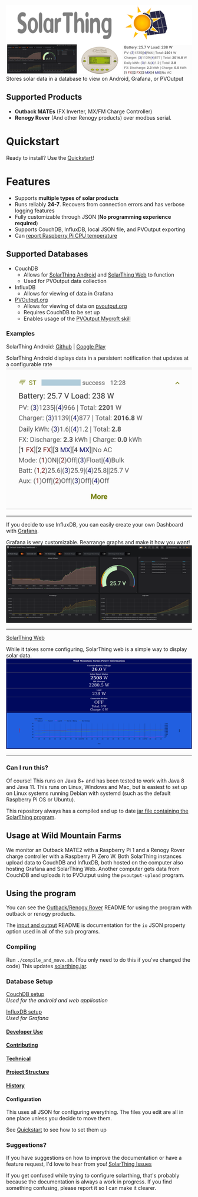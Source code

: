 ![SolarThing](other/docs/solarthing_logo.png "SolarThing")
Stores solar data in a database to view on Android, Grafana, or PVOutput

## Supported Products
* <strong>Outback MATEs</strong> (FX Inverter, MX/FM Charge Controller)
* <strong>Renogy Rover</strong> (And other Renogy products) over modbus serial.

# Quickstart
Ready to install? Use the [Quickstart](other/docs/quickstart.md)!

# Features
* Supports **multiple types of solar products**
* Runs reliably **24-7**. Recovers from connection errors and has verbose logging features
* Fully customizable through JSON (**No programming experience required**)
* Supports CouchDB, InfluxDB, local JSON file, and PVOutput exporting
* Can [report Raspberry Pi CPU temperature](other/docs/raspberry_pi_cpu_temperature.md)

## Supported Databases
* CouchDB
  * Allows for [SolarThing Android](https://github.com/wildmountainfarms/solarthing-android) and [SolarThing Web](https://github.com/wildmountainfarms/solarthing-web) to function
  * Used for PVOutput data collection
* InfluxDB
  * Allows for viewing of data in Grafana
* [PVOutput.org](https://pvoutput.org)
  * Allows for viewing of data on [pvoutput.org](https://pvoutput.org)
  * Requires CouchDB to be set up
  * Enables usage of the [PVOutput Mycroft skill](https://github.com/wildmountainfarms/pvoutput-mycroft)


### Examples
SolarThing Android: [Github](https://github.com/wildmountainfarms/solarthing-android)
|
[Google Play](https://play.google.com/store/apps/details?id=me.retrodaredevil.solarthing.android)

SolarThing Android displays data in a persistent notification that updates at a configurable rate
![alt text](other/docs/solarthing-android-notification-screenshot-1.jpg "SolarThing Android Notification")
<hr/>

If you decide to use InfluxDB, you can easily create your own Dashboard with [Grafana](https://github.com/grafana/grafana).

Grafana is very customizable. Rearrange graphs and make it how you want!
![alt text](other/docs/grafana-screenshot-1.png "SolarThing with Grafana")

<hr/>

[SolarThing Web](https://github.com/wildmountainfarms/solarthing-web)

While it takes some configuring, SolarThing web is a simple way to display solar data.
![alt text](other/docs/solarthing-web-screenshot-1.png "SolarThing Web")
<hr/>

### Can I run this?
Of course! This runs on Java 8+ and has been tested to work with Java 8 and Java 11. This runs on Linux, Windows and Mac,
but is easiest to set up on Linux systems running Debian with systemd (such as the default Raspberry Pi OS or Ubuntu).

This repository always has a compiled and up to date [jar file containing the SolarThing program](program/solarthing.jar).

## Usage at Wild Mountain Farms
We monitor an Outback MATE2 with a Raspberry Pi 1 and a Renogy Rover charge controller with a Raspberry Pi Zero W.
Both SolarThing instances upload data to CouchDB and InfluxDB, both hosted on the computer also hosting Grafana and SolarThing Web.
Another computer gets data from CouchDB and uploads it to PVOutput using the `pvoutput-upload` program.

## Using the program
You can see the [Outback/Renogy Rover](other/solar/README.md) README for using the program with outback or renogy products.

The [input and output](other/docs/input_and_outputs.md) README is documentation for the `io` JSON property option used in all of the sub programs.

### Compiling
Run `./compile_and_move.sh`. (You only need to do this if you've changed the code) This updates [solarthing.jar](program/solarthing.jar).

### Database Setup
[CouchDB setup](other/docs/couchdb.md)<br/>
*Used for the android and web application*

[InfluxDB setup](other/docs/influxdb_config.md)<br/>
*Used for Grafana*

#### [Developer Use](other/docs/developer_use.md)
#### [Contributing](CONTRIBUTING.md)
#### [Technical](other/docs/technical/technical.md)
#### [Project Structure](other/docs/technical/project_structure.md)
#### [History](other/docs/history.md)

#### Configuration
This uses all JSON for configuring everything. The files you edit are all in one place unless you decide to move them.

See [Quickstart](other/docs/quickstart.md) to see how to set them up

### Suggestions?
If you have suggestions on how to improve the documentation or have a feature request, I'd love to
hear from you! [SolarThing Issues](https://github.com/wildmountainfarms/solarthing/issues)

If you get confused while trying to configure solarthing, that's probably because the documentation is
always a work in progress. If you find something confusing, please report it so I can make it clearer.
